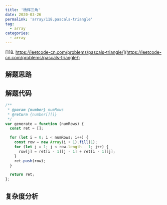```yaml
---
title: '杨辉三角'
date: 2020-03-26
permalink: 'array/118.pascals-triangle'
tag:
  - array
categories:
  - array
---
```


[118. https://leetcode-cn.com/problems/pascals-triangle/](https://leetcode-cn.com/problems/pascals-triangle/)

## 解题思路

## 解题代码

```js
/**
 * @param {number} numRows
 * @return {number[][]}
 */
var generate = function (numRows) {
  const ret = [];

  for (let i = 0; i < numRows; i++) {
    const row = new Array(i + 1).fill(1);
    for (let j = 1; j < row.length - 1; j++) {
      row[j] = ret[i - 1][j - 1] + ret[i - 1][j];
    }
    ret.push(row);
  }

  return ret;
};
```

## 复杂度分析
